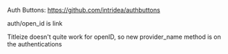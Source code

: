 Auth Buttons:
https://github.com/intridea/authbuttons

auth/open_id is link

Titleize doesn't quite work for openID, so new provider_name method is on the authentications